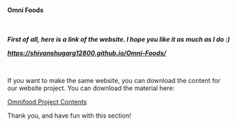 <h4><strong>Omni Foods</strong></h4>

<p><br></p>

<p><strong><em>First of all, here is a link of the website. I hope you like it as much as I do :)</em></strong></p>
<a href="" rel="nofollow" target="_blank"><strong><em>https://shivanshugarg12800.github.io/Omni-Foods/</em></strong></a><br>

<p><br></p>

<p> If you want to make the same website, you can download the content for our website project. You can download the material here:</p>
<a href="https://drive.google.com/open?id=0B-L1rGXV4PtMVWNYXzVRWUVhcWc" rel="nofollow" target="_blank">Omnifood Project Contents</a>

<p>Thank you, and have fun with this section!</p>
